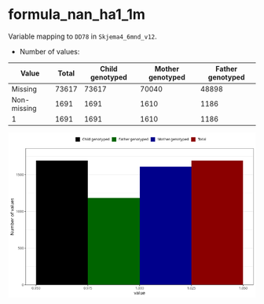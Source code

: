 # formula_nan_ha1_1m
Variable mapping to `DD78` in `Skjema4_6mnd_v12`.
- Number of values:

| Value | Total | Child genotyped | Mother genotyped | Father genotyped |
| ----- | ----- | --------------- | ---------------- | ---------------- |
| Missing | 73617 | 73617 | 70040 | 48898 |
| Non-missing | 1691 | 1691 | 1610 | 1186 |
| 1 | 1691 | 1691 | 1610 | 1186 |



![](formula_nan_ha1_1m_n.png)



